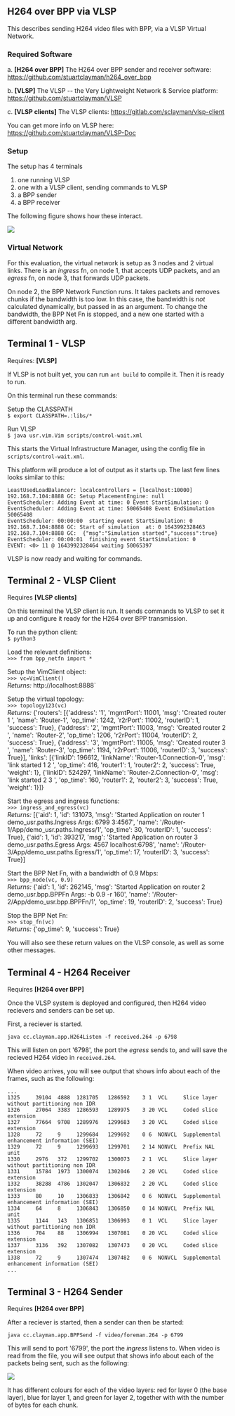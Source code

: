 ## H264 over BPP via VLSP

This describes sending H264 video files with BPP, via a VLSP Virtual
Network.


### Required Software

a.  **[H264 over BPP]**  The H264 over BPP sender and receiver software:  
    https://github.com/stuartclayman/h264_over_bpp
    
b.  **[VLSP]** The VLSP -- the Very Lightweight Network & Service platform:  
    https://github.com/stuartclayman/VLSP

c. **[VLSP clients]**  The VLSP clients:  https://gitlab.com/sclayman/vlsp-client


You can get more info on VLSP here: https://github.com/stuartclayman/VLSP-Doc

### Setup

The setup has 4 terminals

1.  one running VLSP
2.  one with a VLSP client, sending commands to VLSP
3.  a BPP sender
4.  a BPP receiver

The following figure shows how these interact.

![](images/fig_BPP_terminals.png)

### Virtual Network

For this evaluation, the virtual network is setup as 3 nodes and 2 virtual links.
There is an _ingress_ fn,  on node 1, that accepts UDP packets, and an _egress_ fn, on node 3, that forwards UDP packets.

On node 2, the BPP Network Function runs.  It takes packets and removes chunks if the bandwidth is too low.  In this case, the bandwidth is *not* calculated dynamically, but passed in as an argument.  To change the bandwidth, the BPP Net Fn is stopped, and a new one started with a different bandwidth arg.


## Terminal 1 - VLSP

Requires: **[VLSP]** 

If VLSP is not built yet, you can run `ant build` to compile it.  Then it is ready to run.

On this terminal run these commands:

Setup the CLASSPATH  
`$ export CLASSPATH=.:libs/*` 

Run VLSP  
`$ java usr.vim.Vim scripts/control-wait.xml`

This starts the Virtual Infrastructure Manager, using the config file in `scripts/control-wait.xml`.

This platform will produce a lot of output as it starts up.  The last few lines looks similar to this:

```
LeastUsedLoadBalancer: localcontrollers = [localhost:10000]  
192.168.7.104:8888 GC: Setup PlacementEngine: null  
EventScheduler: Adding Event at time: 0 Event StartSimulation: 0  
EventScheduler: Adding Event at time: 50065408 Event EndSimulation 50065408  
EventScheduler: 00:00:00  starting event StartSimulation: 0  
192.168.7.104:8888 GC: Start of simulation  at: 0 1643992328463  
192.168.7.104:8888 GC:  {"msg":"Simulation started","success":true}  
EventScheduler: 00:00:01  finishing event StartSimulation: 0  
EVENT: <0> 11 @ 1643992328464 waiting 50065397  
```

VLSP is now ready and waiting for commands.


## Terminal 2 - VLSP Client

Requires **[VLSP clients]** 

On this terminal the VLSP client is run.  It sends commands to VLSP to set it up and configure it ready for the H264 over BPP transmission.

To run the python client:  
`$ python3`

Load the relevant definitions:  
`>>> from bpp_netfn import *`

Setup the VimClient object:  
`>>> vc=VimClient()`  
_Returns:_ http://localhost:8888`

Setup the virtual topology:  
`>>> topology123(vc)`  
_Returns:_ {'routers': [{'address': '1', 'mgmtPort': 11001, 'msg': 'Created router 1   ', 'name': 'Router-1', 'op_time': 1242, 'r2rPort': 11002, 'routerID': 1, 'success': True}, {'address': '2', 'mgmtPort': 11003, 'msg': 'Created router 2   ', 'name': 'Router-2', 'op_time': 1206, 'r2rPort': 11004, 'routerID': 2, 'success': True}, {'address': '3', 'mgmtPort': 11005, 'msg': 'Created router 3   ', 'name': 'Router-3', 'op_time': 1194, 'r2rPort': 11006, 'routerID': 3, 'success': True}], 'links': [{'linkID': 196612, 'linkName': 'Router-1.Connection-0', 'msg': 'link started 1 2 ', 'op_time': 416, 'router1': 1, 'router2': 2, 'success': True, 'weight': 1}, {'linkID': 524297, 'linkName': 'Router-2.Connection-0', 'msg': 'link started 2 3 ', 'op_time': 160, 'router1': 2, 'router2': 3, 'success': True, 'weight': 1}]}

Start the egress and ingress functions:  
`>>> ingress_and_egress(vc)`  
_Returns:_  [{'aid': 1, 'id': 131073, 'msg': 'Started Application on router  1 demo_usr.paths.Ingress Args: 6799 3:4567', 'name': '/Router-1/App/demo_usr.paths.Ingress/1', 'op_time': 30, 'routerID': 1, 'success': True}, {'aid': 1, 'id': 393217, 'msg': 'Started Application on router  3 demo_usr.paths.Egress Args: 4567 localhost:6798', 'name': '/Router-3/App/demo_usr.paths.Egress/1', 'op_time': 17, 'routerID': 3, 'success': True}]

Start the BPP Net Fn, with a bandwidth of 0.9 Mbps:  
`>>> bpp_node(vc, 0.9)`  
_Returns:_ {'aid': 1, 'id': 262145, 'msg': 'Started Application on router  2 demo_usr.bpp.BPPFn Args: -b 0.9 -r 160', 'name': '/Router-2/App/demo_usr.bpp.BPPFn/1', 'op_time': 19, 'routerID': 2, 'success': True}

Stop the BPP Net Fn:  
`>>> stop_fn(vc)`  
_Returns:_ {'op_time': 9, 'success': True}


You will also see these return values on the VLSP console, as well as some other messages.


## Terminal 4 - H264 Receiver

Requires **[H264 over BPP]**  

Once the VLSP system is deployed and configured, then H264 video recievers and senders can be set up.

First, a reciever is started.

`java cc.clayman.app.H264Listen -f received.264 -p 6798`

This will listen on port '6798', the port the _egress_ sends to, and will save the recieved H264 video in `received.264`.

When video arrives, you will see output that shows info about each of the frames, such as the following:

```
...
1325     39104  4888  1281705   1286592    3 1  VCL     Slice layer without partitioning non IDR
1326     27064  3383  1286593   1289975    3 20 VCL     Coded slice extension
1327     77664  9708  1289976   1299683    3 20 VCL     Coded slice extension
1328     72     9     1299684   1299692    0 6  NONVCL  Supplemental enhancement information (SEI)
1329     72     9     1299693   1299701    2 14 NONVCL  Prefix NAL unit
1330     2976   372   1299702   1300073    2 1  VCL     Slice layer without partitioning non IDR
1331     15784  1973  1300074   1302046    2 20 VCL     Coded slice extension
1332     38288  4786  1302047   1306832    2 20 VCL     Coded slice extension
1333     80     10    1306833   1306842    0 6  NONVCL  Supplemental enhancement information (SEI)
1334     64     8     1306843   1306850    0 14 NONVCL  Prefix NAL unit
1335     1144   143   1306851   1306993    0 1  VCL     Slice layer without partitioning non IDR
1336     704    88    1306994   1307081    0 20 VCL     Coded slice extension
1337     3136   392   1307082   1307473    0 20 VCL     Coded slice extension
1338     72     9     1307474   1307482    0 6  NONVCL  Supplemental enhancement information (SEI)
...
```
## Terminal 3 - H264 Sender

Requires **[H264 over BPP]**  


After a reciever is started, then a sender can then be started:

`java cc.clayman.app.BPPSend -f video/foreman.264 -p 6799`


This will send to port '6799', the port the _ingress_ listens to. When video is read from the file, you will see output that shows info about each of the packets being sent, such as the following:


![](images/screenshot.jpg)


It has different colours for each of the video layers: red for layer 0 (the base layer), blue for layer 1, and green for layer 2, together with with the number of bytes for each chunk.
